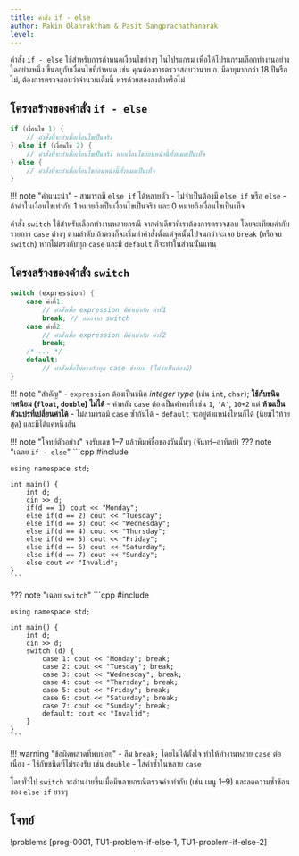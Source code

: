 ```yaml
---
title: คำสั่ง if - else
author: Pakin Olanraktham & Pasit Sangprachathanarak
level:
---
```


คำสั่ง `if - else` ใช้สำหรับการกำหนดเงื่อนไขต่างๆ ในโปรแกรม เพื่อให้โปรแกรมเลือกทำงานอย่างใดอย่างหนึ่ง ขึ้นอยู่กับเงื่อนไขที่กำหนด เช่น คุณต้องการตรวจสอบว่านาย ก. มีอายุมากกว่า 18 ปีหรือไม่, ต้องการตรวจสอบว่าจำนวนเต็มนี้ หารด้วยสองลงตัวหรือไม่

## โครงสร้างของคำสั่ง `if - else`

```cpp
if (เงื่อนไข 1) {
    // คำสั่งที่จะทำเมื่อเงื่อนไขเป็นจริง
} else if (เงื่อนไข 2) {
    // คำสั่งที่จะทำเมื่อเงื่อนไขเป็นจริง หากเงื่อนไขก่อนหน้านี้ทั้งหมดเป็นเท็จ
} else {
    // คำสั่งที่จะทำเมื่อเงื่อนไขก่อนหน้านี้ทั้งหมดเป็นเท็จ
}
```

!!! note "คำแนะนำ"
    - สามารถมี `else if` ได้หลายตัว
    - ไม่จำเป็นต้องมี `else if` หรือ `else`
    - ถ้าค่าในเงื่อนไขเท่ากับ 1 หมายถึงเป็นเงื่อนไขเป็นจริง และ 0 หมายถึงเงื่อนไขเป็นเท็จ

คำสั่ง `switch` ใช้สำหรับเลือกทำงานหลายกรณี จากค่าเดียวที่เราต้องการตรวจสอบ โดยจะเทียบค่ากับรายการ `case` ต่างๆ ตามลำดับ ถ้าตรงก็จะเริ่มทำคำสั่งตั้งแต่จุดนั้นไปจนกว่าจะเจอ `break` (หรือจบ `switch`) หากไม่ตรงกับทุก `case` และมี `default` ก็จะทำในส่วนนั้นแทน

## โครงสร้างของคำสั่ง `switch`

```cpp
switch (expression) {
    case ค่าที่1:
        // คำสั่งเมื่อ expression มีค่าเท่ากับ ค่าที่1
        break; // ออกจาก switch
    case ค่าที่2:
        // คำสั่งเมื่อ expression มีค่าเท่ากับ ค่าที่2
        break;
    /* ... */
    default:
        // คำสั่งเมื่อไม่ตรงกับทุก case ข้างบน (ไม่จำเป็นต้องมี)
}
```

!!! note "สำคัญ"
    - `expression` ต้องเป็นชนิด *integer type* (เช่น `int`, `char`);
    **ใช้กับชนิดทศนิยม (`float`, `double`) ไม่ได้**
    - ค่าหลัง `case` ต้องเป็นค่าคงที่ เช่น `1`, `'A'`, `10+2` แต่ **ห้ามเป็นตัวแปรที่เปลี่ยนค่าได้**
    - ไม่สามารถมี `case` ซ้ำกันได้
    - `default` จะอยู่ตำแหน่งไหนก็ได้ (นิยมไว้ท้ายสุด) และมีได้แค่หนึ่งอัน

!!! note "โจทย์ตัวอย่าง"
    จงรับเลข 1–7 แล้วพิมพ์ชื่อของวันนั้นๆ (จันทร์–อาทิตย์)
??? note "เฉลย `if - else`"
    ```cpp
    #include <iostream>

    using namespace std;

    int main() {
        int d;
        cin >> d;
        if(d == 1) cout << "Monday";
        else if(d == 2) cout << "Tuesday";
        else if(d == 3) cout << "Wednesday";
        else if(d == 4) cout << "Thursday";
        else if(d == 5) cout << "Friday";
        else if(d == 6) cout << "Saturday";
        else if(d == 7) cout << "Sunday";
        else cout << "Invalid";
    }
    ```

??? note "เฉลย `switch`"
    ```cpp
    #include <iostream>

    using namespace std;

    int main() {
        int d;
        cin >> d;
        switch (d) {
            case 1: cout << "Monday"; break;
            case 2: cout << "Tuesday"; break;
            case 3: cout << "Wednesday"; break;
            case 4: cout << "Thursday"; break;
            case 5: cout << "Friday"; break;
            case 6: cout << "Saturday"; break;
            case 7: cout << "Sunday"; break;
            default: cout << "Invalid";
        }
    }
    ```

!!! warning "ข้อผิดพลาดที่พบบ่อย"
    - ลืม `break;` โดยไม่ได้ตั้งใจ ทำให้ทำงานหลาย `case` ต่อเนื่อง
    - ใช้กับชนิดที่ไม่รองรับ เช่น `double`
    - ใส่ค่าซ้ำในหลาย `case`

โดยทั่วไป `switch` จะอ่านง่ายขึ้นเมื่อมีหลายกรณีตรวจค่าเท่ากับ (เช่น เมนู 1–9) และลดความซ้ำซ้อนของ `else if` ยาวๆ

## โจทย์

!problems [prog-0001, TU1-problem-if-else-1, TU1-problem-if-else-2]
